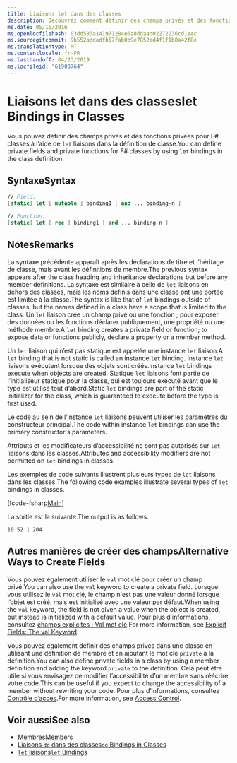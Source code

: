 ```yaml
---
title: Liaisons let dans des classes
description: Découvrez comment définir des champs privés et des fonctions privées pour F# classes à l’aide de 'let' liaisons dans la définition de classe.
ms.date: 05/16/2016
ms.openlocfilehash: 03dd583a141971284e6a8ddaad02272236cd1e4c
ms.sourcegitcommit: 9b552addadfb57fab0b9e7852ed4f1f1b8a42f8e
ms.translationtype: MT
ms.contentlocale: fr-FR
ms.lasthandoff: 04/23/2019
ms.locfileid: "61903764"
---
```

# <a name="let-bindings-in-classes"></a><span data-ttu-id="3d393-103">Liaisons let dans des classes</span><span class="sxs-lookup"><span data-stu-id="3d393-103">let Bindings in Classes</span></span>

<span data-ttu-id="3d393-104">Vous pouvez définir des champs privés et des fonctions privées pour F# classes à l’aide de `let` liaisons dans la définition de classe.</span><span class="sxs-lookup"><span data-stu-id="3d393-104">You can define private fields and private functions for F# classes by using `let` bindings in the class definition.</span></span>

## <a name="syntax"></a><span data-ttu-id="3d393-105">Syntaxe</span><span class="sxs-lookup"><span data-stu-id="3d393-105">Syntax</span></span>

```fsharp
// Field.
[static] let [ mutable ] binding1 [ and ... binding-n ]

// Function.
[static] let [ rec ] binding1 [ and ... binding-n ]
```

## <a name="remarks"></a><span data-ttu-id="3d393-106">Notes</span><span class="sxs-lookup"><span data-stu-id="3d393-106">Remarks</span></span>

<span data-ttu-id="3d393-107">La syntaxe précédente apparaît après les déclarations de titre et l’héritage de classe, mais avant les définitions de membre.</span><span class="sxs-lookup"><span data-stu-id="3d393-107">The previous syntax appears after the class heading and inheritance declarations but before any member definitions.</span></span> <span data-ttu-id="3d393-108">La syntaxe est similaire à celle de `let` liaisons en dehors des classes, mais les noms définis dans une classe ont une portée est limitée à la classe.</span><span class="sxs-lookup"><span data-stu-id="3d393-108">The syntax is like that of `let` bindings outside of classes, but the names defined in a class have a scope that is limited to the class.</span></span> <span data-ttu-id="3d393-109">Un `let` liaison crée un champ privé ou une fonction ; pour exposer des données ou les fonctions déclarer publiquement, une propriété ou une méthode membre.</span><span class="sxs-lookup"><span data-stu-id="3d393-109">A `let` binding creates a private field or function; to expose data or functions publicly, declare a property or a member method.</span></span>

<span data-ttu-id="3d393-110">Un `let` liaison qui n’est pas statique est appelée une instance `let` liaison.</span><span class="sxs-lookup"><span data-stu-id="3d393-110">A `let` binding that is not static is called an instance `let` binding.</span></span> <span data-ttu-id="3d393-111">Instance `let` liaisons exécutent lorsque des objets sont créés.</span><span class="sxs-lookup"><span data-stu-id="3d393-111">Instance `let` bindings execute when objects are created.</span></span> <span data-ttu-id="3d393-112">Statique `let` liaisons font partie de l’initialiseur statique pour la classe, qui est toujours exécuté avant que le type est utilisé tout d’abord.</span><span class="sxs-lookup"><span data-stu-id="3d393-112">Static `let` bindings are part of the static initializer for the class, which is guaranteed to execute before the type is first used.</span></span>

<span data-ttu-id="3d393-113">Le code au sein de l’instance `let` liaisons peuvent utiliser les paramètres du constructeur principal.</span><span class="sxs-lookup"><span data-stu-id="3d393-113">The code within instance `let` bindings can use the primary constructor's parameters.</span></span>

<span data-ttu-id="3d393-114">Attributs et les modificateurs d’accessibilité ne sont pas autorisés sur `let` liaisons dans les classes.</span><span class="sxs-lookup"><span data-stu-id="3d393-114">Attributes and accessibility modifiers are not permitted on `let` bindings in classes.</span></span>

<span data-ttu-id="3d393-115">Les exemples de code suivants illustrent plusieurs types de `let` liaisons dans les classes.</span><span class="sxs-lookup"><span data-stu-id="3d393-115">The following code examples illustrate several types of `let` bindings in classes.</span></span>

[!code-fsharp[Main](../../../../samples/snippets/fsharp/lang-ref-1/snippet3001.fs)]

<span data-ttu-id="3d393-116">La sortie est la suivante.</span><span class="sxs-lookup"><span data-stu-id="3d393-116">The output is as follows.</span></span>

```
10 52 1 204
```

## <a name="alternative-ways-to-create-fields"></a><span data-ttu-id="3d393-117">Autres manières de créer des champs</span><span class="sxs-lookup"><span data-stu-id="3d393-117">Alternative Ways to Create Fields</span></span>

<span data-ttu-id="3d393-118">Vous pouvez également utiliser le `val` mot clé pour créer un champ privé.</span><span class="sxs-lookup"><span data-stu-id="3d393-118">You can also use the `val` keyword to create a private field.</span></span> <span data-ttu-id="3d393-119">Lorsque vous utilisez le `val` mot clé, le champ n'est pas une valeur donné lorsque l’objet est créé, mais est initialisé avec une valeur par défaut.</span><span class="sxs-lookup"><span data-stu-id="3d393-119">When using the `val` keyword, the field is not given a value when the object is created, but instead is initialized with a default value.</span></span> <span data-ttu-id="3d393-120">Pour plus d’informations, consultez [champs explicites : Val mot clé](explicit-fields-the-val-keyword.md).</span><span class="sxs-lookup"><span data-stu-id="3d393-120">For more information, see [Explicit Fields: The val Keyword](explicit-fields-the-val-keyword.md).</span></span>

<span data-ttu-id="3d393-121">Vous pouvez également définir des champs privés dans une classe en utilisant une définition de membre et en ajoutant le mot clé `private` à la définition.</span><span class="sxs-lookup"><span data-stu-id="3d393-121">You can also define private fields in a class by using a member definition and adding the keyword `private` to the definition.</span></span> <span data-ttu-id="3d393-122">Cela peut être utile si vous envisagez de modifier l’accessibilité d’un membre sans réécrire votre code.</span><span class="sxs-lookup"><span data-stu-id="3d393-122">This can be useful if you expect to change the accessibility of a member without rewriting your code.</span></span> <span data-ttu-id="3d393-123">Pour plus d’informations, consultez [Contrôle d’accès](../access-control.md).</span><span class="sxs-lookup"><span data-stu-id="3d393-123">For more information, see [Access Control](../access-control.md).</span></span>

## <a name="see-also"></a><span data-ttu-id="3d393-124">Voir aussi</span><span class="sxs-lookup"><span data-stu-id="3d393-124">See also</span></span>

- [<span data-ttu-id="3d393-125">Membres</span><span class="sxs-lookup"><span data-stu-id="3d393-125">Members</span></span>](index.md)
- [<span data-ttu-id="3d393-126">Liaisons `do` dans des classes</span><span class="sxs-lookup"><span data-stu-id="3d393-126">`do` Bindings in Classes</span></span>](do-bindings-in-classes.md)
- [<span data-ttu-id="3d393-127">`let` liaisons</span><span class="sxs-lookup"><span data-stu-id="3d393-127">`let` Bindings</span></span>](../functions/let-bindings.md)